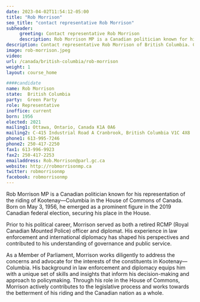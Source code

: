 ```yaml
---
date: 2023-04-02T11:54:12-05:00
title: "Rob Morrison"
seo_title: "contact representative Rob Morrison"
subheader:
     greeting: Contact representative Rob Morrison
     description: Rob Morrison MP is a Canadian politician known for his representation of the riding of Kootenay—Columbia in the House of Commons of Canada. Born on May 3, 1956, he emerged as a prominent figure in the 2019 Canadian federal election, securing his place in the House.
description: Contact representative Rob Morrison of British Columbia. Contact information for Rob Morrison includes email address, phone number, and mailing address.
image: rob-morrison.jpeg
video:
url: /canada/british-columbia/rob-morrison
weight: 1
layout: course_home

####candidate
name: Rob Morrison
state:	British Columbia
party:	Green Party
role: Representative
inoffice: current
born: 1956
elected: 2021
mailing1: Ottawa, Ontario, Canada K1A 0A6
mailing2: C-415 Industrial Road A Cranbrook, British Columbia V1C 4X8
phone1: 613-995-7246
phone2: 250-417-2250
fax1: 613-996-9923
fax2: 250-417-2253
emailaddress: Rob.Morrison@parl.gc.ca
website: http://robmorrisonmp.ca
twitter: robmorrisonmp
facebook: robmorrisonmp
---
```


Rob Morrison MP is a Canadian politician known for his representation of the riding of Kootenay—Columbia in the House of Commons of Canada. Born on May 3, 1956, he emerged as a prominent figure in the 2019 Canadian federal election, securing his place in the House.

Prior to his political career, Morrison served as both a retired RCMP (Royal Canadian Mounted Police) officer and diplomat. His experience in law enforcement and international diplomacy has shaped his perspectives and contributed to his understanding of governance and public service.

As a Member of Parliament, Morrison works diligently to address the concerns and advocate for the interests of the constituents in Kootenay—Columbia. His background in law enforcement and diplomacy equips him with a unique set of skills and insights that inform his decision-making and approach to policymaking. Through his role in the House of Commons, Morrison actively contributes to the legislative process and works towards the betterment of his riding and the Canadian nation as a whole.
